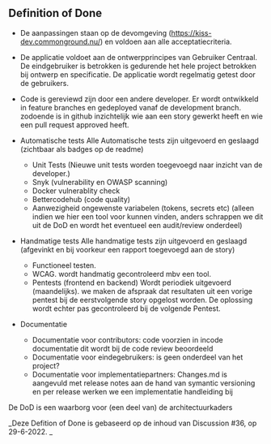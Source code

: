 ## Definition of Done

- De aanpassingen staan op de devomgeving (https://kiss-dev.commonground.nu/) en voldoen aan alle acceptatiecriteria.

- De applicatie voldoet aan de ontwerpprincipes van Gebruiker Centraal.
  De eindgebruiker is betrokken is gedurende het hele project betrokken bij ontwerp en specificatie. De applicatie wordt regelmatig getest door de gebruikers.

- Code is gereviewd zijn door een andere developer.
  Er wordt ontwikkeld in feature branches en gedeployed vanaf de development branch. zodoende is in github inzichtelijk wie aan een story gewerkt heeft en wie een pull request approved heeft.

- Automatische tests
  Alle Automatische tests zijn uitgevoerd en geslaagd (zichtbaar als badges op de readme)

  - Unit Tests (Nieuwe unit tests worden toegevoegd naar inzicht van de developer.)
  - Snyk (vulnerability en OWASP scanning)
  - Docker vulnerablity check
  - Bettercodehub (code quality)
  - Aanwezigheid ongewenste variabelen (tokens, secrets etc) (alleen indien we hier een tool voor kunnen vinden, anders schrappen we dit uit de DoD en wordt het eventueel een audit/review onderdeel)

- Handmatige tests
  Alle handmatige tests zijn uitgevoerd en geslaagd (afgevinkt en bij voorkeur een rapport toegevoegd aan de story)
  
  - Functioneel testen.
  - WCAG. wordt handmatig gecontroleerd mbv een tool.
  - Pentests (frontend en backend) Wordt periodiek uitgevoerd (maandelijks). we maken de afspraak dat resultaten uit een vorige pentest bij de eerstvolgende story opgelost worden. De oplossing wordt echter pas gecontroleerd bij de volgende Pentest.

- Documentatie

  - Documentatie voor contributors: code voorzien in incode documentatie dit wordt bij de code review beoordeeld
  - Documentatie voor eindegebruikers: is geen onderdeel van het project?
  - Documentatie voor implementatiepartners: Changes.md is aangevuld met release notes aan de hand van symantic versioning en per release werken we een implementatie handleiding bij


De DoD is een waarborg voor (een deel van) de architectuurkaders

_Deze Defition of Done is gebaseerd op de inhoud van Discussion #36, op 29-6-2022. _
